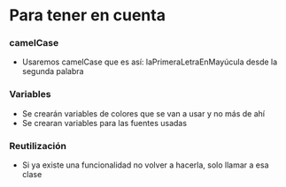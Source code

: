 # Para tener en cuenta

### camelCase
- Usaremos camelCase que es así: laPrimeraLetraEnMayúcula desde la segunda palabra

### Variables
- Se crearán variables de colores que se van a usar y no más de ahí
- Se crearan variables para las fuentes usadas

### Reutilización
- Si ya existe una funcionalidad no volver a hacerla, solo llamar a esa clase
